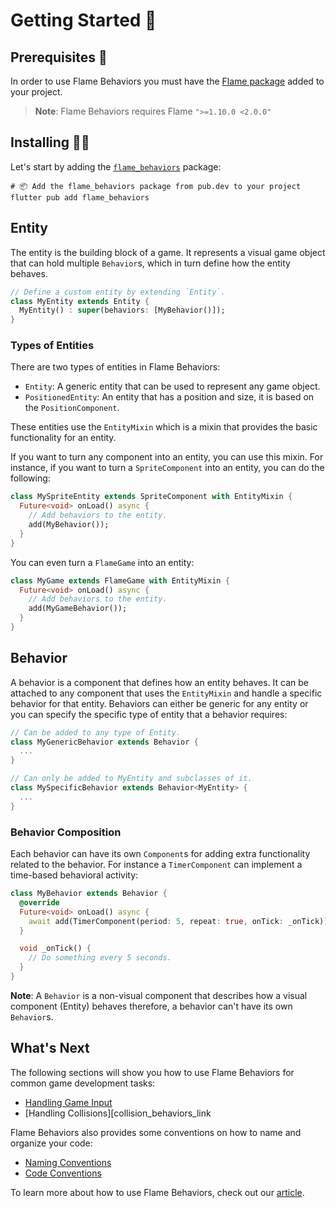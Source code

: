 # Getting Started 🚀

## Prerequisites 📝

In order to use Flame Behaviors you must have the [Flame package][flame_package_link] added to
your project.

> **Note**: Flame Behaviors requires Flame `">=1.10.0 <2.0.0"`

## Installing 🧑‍💻

Let's start by adding the [`flame_behaviors`][flame_behaviors_package_link] package:

```shell
# 📦 Add the flame_behaviors package from pub.dev to your project
flutter pub add flame_behaviors
```

## Entity

The entity is the building block of a game. It represents a visual game object that can hold
multiple `Behavior`s, which in turn define how the entity behaves.

```dart
// Define a custom entity by extending `Entity`.
class MyEntity extends Entity {
  MyEntity() : super(behaviors: [MyBehavior()]);
}
```

### Types of Entities

There are two types of entities in Flame Behaviors:

- `Entity`: A generic entity that can be used to represent any game object.
- `PositionedEntity`: An entity that has a position and size, it is based on the `PositionComponent`.

These entities use the `EntityMixin` which is a mixin that provides the basic functionality
for an entity.

If you want to turn any component into an entity, you can use this mixin. For instance, if you want
to turn a `SpriteComponent` into an entity, you can do the following:

```dart
class MySpriteEntity extends SpriteComponent with EntityMixin {
  Future<void> onLoad() async {
    // Add behaviors to the entity.
    add(MyBehavior());
  }
}
```

You can even turn a `FlameGame` into an entity:

```dart
class MyGame extends FlameGame with EntityMixin {
  Future<void> onLoad() async {
    // Add behaviors to the entity.
    add(MyGameBehavior());
  }
}
```

## Behavior

A behavior is a component that defines how an entity behaves. It can be attached to any component
that uses the `EntityMixin` and handle a specific behavior for that entity. Behaviors can either
be generic for any entity or you can specify the specific type of entity that a behavior requires:

```dart
// Can be added to any type of Entity.
class MyGenericBehavior extends Behavior {
  ...
}

// Can only be added to MyEntity and subclasses of it.
class MySpecificBehavior extends Behavior<MyEntity> {
  ...
}
```

### Behavior Composition

Each behavior can have its own `Component`s for adding extra functionality related to the behavior. 
For instance a `TimerComponent` can implement a time-based behavioral activity:

```dart
class MyBehavior extends Behavior {
  @override
  Future<void> onLoad() async {
    await add(TimerComponent(period: 5, repeat: true, onTick: _onTick));
  }

  void _onTick() {
    // Do something every 5 seconds.
  }
}
```

**Note**: A `Behavior` is a non-visual component that describes how a visual component (Entity)
behaves therefore, a behavior can't have its own `Behavior`s.

## What's Next

The following sections will show you how to use Flame Behaviors for common game development tasks:
- [Handling Game Input][input_behaviors_link]
- [Handling Collisions][collision_behaviors_link

Flame Behaviors also provides some conventions on how to name and organize your code:
- [Naming Conventions][naming_conventions_link]
- [Code Conventions][code_conventions_link]

To learn more about how to use Flame Behaviors, check out our [article][article_link].

[flame_package_link]: https://pub.dev/packages/flame
[flame_behaviors_package_link]: https://pub.dev/packages/flame_behaviors
[article_link]: https://verygood.ventures/blog/build-games-with-flame-behaviors
[input_behaviors_link]: https://github.com/VeryGoodOpenSource/flame_behaviors/blob/docs/main/docs/event-behaviors.md
[naming_conventions_link]: https://github.com/VeryGoodOpenSource/flame_behaviors/blob/docs/main/docs/conventions/naming-conventions.md
[code_conventions_link]: https://github.com/VeryGoodOpenSource/flame_behaviors/blob/docs/main/docs/conventions/coding-conventions.md
